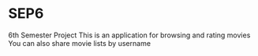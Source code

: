 # SEP6

6th Semester Project
This is an application for browsing and rating movies
You can also share movie lists by username
